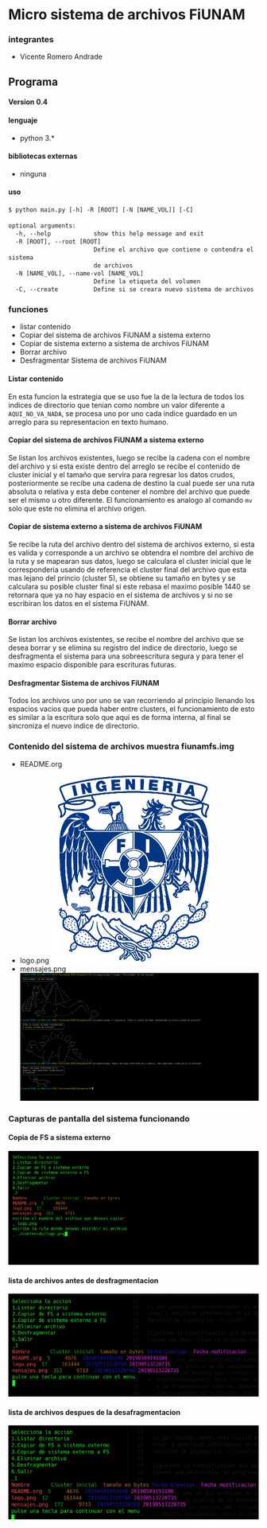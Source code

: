 # Micro sistema de archivos FiUNAM
### integrantes
* Vicente Romero Andrade

## Programa
#### Version 0.4
#### lenguaje 
- python 3.*
#### bibliotecas externas
- ninguna

#### uso

```
$ python main.py [-h] -R [ROOT] [-N [NAME_VOL]] [-C]

optional arguments:
  -h, --help            show this help message and exit
  -R [ROOT], --root [ROOT]
                        Define el archivo que contiene o contendra el sistema
                        de archivos
  -N [NAME_VOL], --name-vol [NAME_VOL]
                        Define la etiqueta del volumen
  -C, --create          Define si se creara nuevo sistema de archivos

```

### funciones
* listar contenido
* Copiar del sistema de archivos FiUNAM a sistema externo
* Copiar de sistema externo a sistema de archivos FiUNAM
* Borrar archivo
* Desfragmentar Sistema de archivos FiUNAM

#### Listar contenido
En esta funcion la estrategia que se uso fue la de la lectura
de todos los indices de directorio que tenian como nombre un valor
diferente a ```AQUI_NO_VA_NADA```, se procesa uno por uno cada indice
guardado en un arreglo para su representacion en texto humano.
#### Copiar del sistema de archivos FiUNAM a sistema externo
Se listan los archivos existentes, luego se recibe la cadena con el nombre del archivo y si esta existe dentro del arreglo se recibe el
contenido de cluster inicial y el tamaño que servira para regresar los 
datos crudos, posteriormente se recibe una cadena de destino la cual
puede ser una ruta absoluta o relativa y esta debe contener el nombre
del archivo que puede ser el mismo u otro diferente. El funcionamiento es
analogo al comando ```mv``` solo que este no elimina el archivo origen.
#### Copiar de sistema externo a sistema de archivos FiUNAM
Se recibe la ruta del archivo dentro del sistema de archivos externo,
si esta es valida y corresponde a un archivo se obtendra el nombre del archivo de la ruta
y se mapearan sus datos, luego se calculara el cluster inicial que le corresponderia usando de referencia el cluster final del archivo que esta
mas lejano del princio (cluster 5), se obtiene su tamaño en bytes y se calculara su posible cluster final si este rebasa el maximo posible 1440
se retornara que ya no hay espacio en el sistema de archivos y si no se 
escribiran los datos en el sistema FiUNAM.
#### Borrar archivo
Se listan los archivos existentes, se recibe el nombre del archivo que se 
desea borrar y se elimina su registro del indice de directorio, luego 
se desfragmenta el sistema para una sobreescritura segura y para tener
el maximo espacio disponible para escrituras futuras.
#### Desfragmentar Sistema de archivos FiUNAM
Todos los archivos uno por uno se van recorriendo al principio llenando
los espacios vacios que pueda haber entre clusters, el funcionamiento de 
esto es similar a la escritura solo que aqui es de forma interna, al final
se sincroniza el nuevo indice de directorio.

### Contenido del sistema de archivos muestra fiunamfs.img

- README.org
- logo.png
![contenido2](./contenido/logo.png)
- mensajes.png
![contenido3](./contenido/mensajes.png)

### Capturas de pantalla del sistema funcionando

#### Copia de FS a sistema externo
![caputra1](./capturas/captura_1.png)
#### lista de archivos antes de desfragmentacion
![caputra2](./capturas/captura_2.png)
#### lista de archivos despues de la desafragmentacion
![caputra3](./capturas/captura_3.png)
